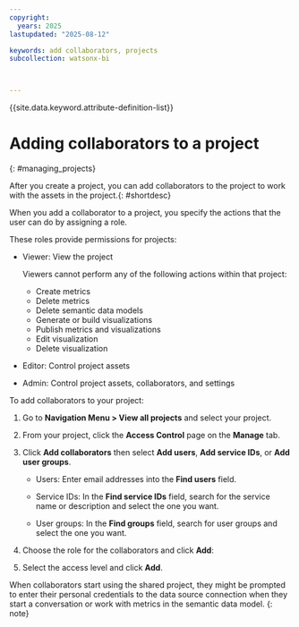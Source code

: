 ```yaml
---
copyright:
  years: 2025
lastupdated: "2025-08-12"

keywords: add collaborators, projects
subcollection: watsonx-bi



---
```


{{site.data.keyword.attribute-definition-list}}


# Adding collaborators to a project
{: #managing_projects}

After you create a project, you can add collaborators to the project to work with the assets in the project.{: #shortdesc}

When you add a collaborator to a project, you specify the actions that the user can do by assigning a role.

These roles provide permissions for projects:

- Viewer: View the project

  Viewers cannot perform any of the following actions within that project:

  - Create metrics
  - Delete metrics
  - Delete semantic data models
  - Generate or build visualizations
  - Publish metrics and visualizations
  - Edit visualization
  - Delete visualization

- Editor: Control project assets

- Admin: Control project assets, collaborators, and settings

To add collaborators to your project:

1. Go to **Navigation Menu > View all projects** and select your project. 

2. From your project, click the **Access Control** page on the **Manage** tab.

3. Click **Add collaborators** then select **Add users**, **Add service IDs**, or **Add user groups**.

   - Users: Enter email addresses into the **Find users** field. 

   - Service IDs: In the **Find service IDs** field, search for the service name or description and select the one you want.

   - User groups: In the **Find groups** field, search for user groups and select the one you want.

4. Choose the role for the collaborators and click **Add**:

5. Select the access level and click **Add**.

When collaborators start using the shared project, they might be prompted to enter their personal credentials to the data source connection when they start a conversation or work with metrics in the semantic data model.
{: note}
